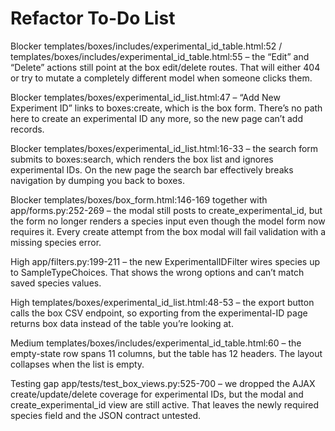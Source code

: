 # Refactor To-Do List

Blocker templates/boxes/includes/experimental_id_table.html:52 / templates/boxes/includes/experimental_id_table.html:55 – the “Edit” and “Delete” actions still point at the box edit/delete routes. That will either 404 or try to mutate a completely different model when someone clicks them.

Blocker templates/boxes/experimental_id_list.html:47 – “Add New Experiment ID” links to boxes:create, which is the box form. There’s no path here to create an experimental ID any more, so the new page can’t add records.

Blocker templates/boxes/experimental_id_list.html:16-33 – the search form submits to boxes:search, which renders the box list and ignores experimental IDs. On the new page the search bar effectively breaks navigation by dumping you back to boxes.

Blocker templates/boxes/box_form.html:146-169 together with app/forms.py:252-269 – the modal still posts to create_experimental_id, but the form no longer renders a species input even though the model form now requires it. Every create attempt from the box modal will fail validation with a missing species error.

High app/filters.py:199-211 – the new ExperimentalIDFilter wires species up to SampleTypeChoices. That shows the wrong options and can’t match saved species values.

High templates/boxes/experimental_id_list.html:48-53 – the export button calls the box CSV endpoint, so exporting from the experimental-ID page returns box data instead of the table you’re looking at.

Medium templates/boxes/includes/experimental_id_table.html:60 – the empty-state row spans 11 columns, but the table has 12 headers. The layout collapses when the list is empty.

Testing gap app/tests/test_box_views.py:525-700 – we dropped the AJAX create/update/delete coverage for experimental IDs, but the modal and create_experimental_id view are still active. That leaves the newly required species field and the JSON contract untested.
